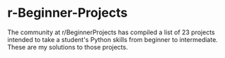 # r-Beginner-Projects
The community at r/BeginnerProjects has compiled a list of 23 projects intended to take a student's Python skills from beginner to intermediate. These are my solutions to those projects.
